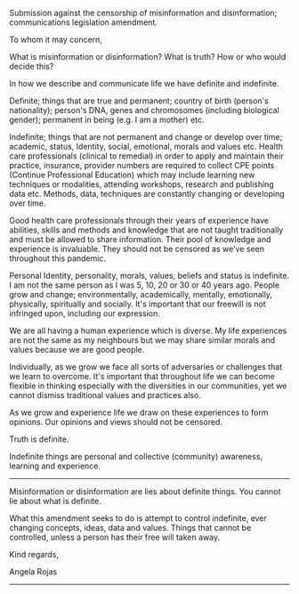 Submission against the censorship of misinformation and disinformation; communications legislation
amendment.

To whom it may concern,

What is misinformation or disinformation? What is truth? How or who would decide this?

In how we describe and communicate life we have definite and indefinite.

Definite; things that are true and permanent; country of birth (person's nationality); person's DNA, genes
and chromosomes (including biological gender); permanent in being (e.g. I am a mother) etc.

Indefinite; things that are not permanent and change or develop over time; academic, status, Identity,
social, emotional, morals and values etc.
Health care professionals (clinical to remedial) in order to apply and maintain their practice, insurance,
provider numbers are required to collect CPE points (Continue Professional Education) which may
include learning new techniques or modalities, attending workshops, research and publishing data etc.
Methods, data, techniques are constantly changing or developing over time.

Good health care professionals through their years of experience have abilities, skills and methods and
knowledge that are not taught traditionally and must be allowed to share information. Their pool of
knowledge and experience is invaluable. They should not be censored as we've seen throughout this
pandemic.

Personal Identity, personality, morals, values, beliefs and status is indefinite.
I am not the same person as I was 5, 10, 20 or 30 or 40 years ago.
People grow and change; environmentally, academically, mentally, emotionally, physically, spiritually and
socially.
It's important that our freewill is not infringed upon, including our expression.

We are all having a human experience which is diverse. My life experiences are not the same as my
neighbours but we may share similar morals and values because we are good people.

Individually, as we grow we face all sorts of adversaries or challenges that we learn to overcome. It's
important that throughout life we can become flexible in thinking especially with the diversities in our
communities, yet we cannot dismiss traditional values and practices also.

As we grow and experience life we draw on these experiences to form opinions. Our opinions and views
should not be censored.

Truth is definite.

Indefinite things are personal and collective (community) awareness, learning and experience.


-----

Misinformation or disinformation are lies about definite things. You cannot lie about what is definite.

What this amendment seeks to do is attempt to control indefinite, ever changing concepts, ideas, data
and values. Things that cannot be controlled, unless a person has their free will taken away.

Kind regards,

Angela Rojas


-----

